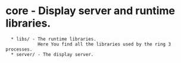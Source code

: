 # core - Display server and runtime libraries.

```
  * libs/ - The runtime libraries.
            Here You find all the libraries used by the ring 3 processes.
  * server/ - The display server.
```
